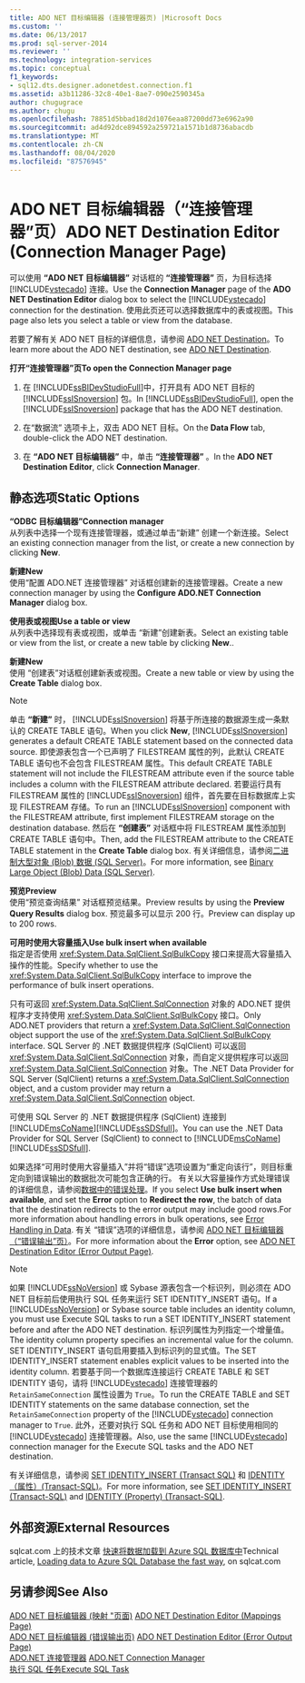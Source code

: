 ```yaml
---
title: ADO NET 目标编辑器 (连接管理器页) |Microsoft Docs
ms.custom: ''
ms.date: 06/13/2017
ms.prod: sql-server-2014
ms.reviewer: ''
ms.technology: integration-services
ms.topic: conceptual
f1_keywords:
- sql12.dts.designer.adonetdest.connection.f1
ms.assetid: a3b11286-32c8-40e1-8ae7-090e2590345a
author: chugugrace
ms.author: chugu
ms.openlocfilehash: 78851d5bbad18d2d1076eaa87200dd73e6962a90
ms.sourcegitcommit: ad4d92dce894592a259721a1571b1d8736abacdb
ms.translationtype: MT
ms.contentlocale: zh-CN
ms.lasthandoff: 08/04/2020
ms.locfileid: "87576945"
---
```

# <a name="ado-net-destination-editor-connection-manager-page"></a><span data-ttu-id="f9a8b-102">ADO NET 目标编辑器（“连接管理器”页）</span><span class="sxs-lookup"><span data-stu-id="f9a8b-102">ADO NET Destination Editor (Connection Manager Page)</span></span>
  <span data-ttu-id="f9a8b-103">可以使用 **“ADO NET 目标编辑器”** 对话框的 **“连接管理器”** 页，为目标选择 [!INCLUDE[vstecado](../includes/vstecado-md.md)] 连接。</span><span class="sxs-lookup"><span data-stu-id="f9a8b-103">Use the **Connection Manager** page of the **ADO NET Destination Editor** dialog box to select the [!INCLUDE[vstecado](../includes/vstecado-md.md)] connection for the destination.</span></span> <span data-ttu-id="f9a8b-104">使用此页还可以选择数据库中的表或视图。</span><span class="sxs-lookup"><span data-stu-id="f9a8b-104">This page also lets you select a table or view from the database.</span></span>  
  
 <span data-ttu-id="f9a8b-105">若要了解有关 ADO NET 目标的详细信息，请参阅 [ADO NET Destination](data-flow/ado-net-destination.md)。</span><span class="sxs-lookup"><span data-stu-id="f9a8b-105">To learn more about the ADO NET destination, see [ADO NET Destination](data-flow/ado-net-destination.md).</span></span>  
  
 <span data-ttu-id="f9a8b-106">**打开“连接管理器”页**</span><span class="sxs-lookup"><span data-stu-id="f9a8b-106">**To open the Connection Manager page**</span></span>  
  
1.  <span data-ttu-id="f9a8b-107">在 [!INCLUDE[ssBIDevStudioFull](../includes/ssbidevstudiofull-md.md)]中，打开具有 ADO NET 目标的 [!INCLUDE[ssISnoversion](../includes/ssisnoversion-md.md)] 包。</span><span class="sxs-lookup"><span data-stu-id="f9a8b-107">In [!INCLUDE[ssBIDevStudioFull](../includes/ssbidevstudiofull-md.md)], open the [!INCLUDE[ssISnoversion](../includes/ssisnoversion-md.md)] package that has the ADO NET destination.</span></span>  
  
2.  <span data-ttu-id="f9a8b-108">在“数据流”  选项卡上，双击 ADO NET 目标。</span><span class="sxs-lookup"><span data-stu-id="f9a8b-108">On the **Data Flow** tab, double-click the ADO NET destination.</span></span>  
  
3.  <span data-ttu-id="f9a8b-109">在 **“ADO NET 目标编辑器”** 中，单击 **“连接管理器”** 。</span><span class="sxs-lookup"><span data-stu-id="f9a8b-109">In the **ADO NET Destination Editor**, click **Connection Manager**.</span></span>  
  
## <a name="static-options"></a><span data-ttu-id="f9a8b-110">静态选项</span><span class="sxs-lookup"><span data-stu-id="f9a8b-110">Static Options</span></span>  
 <span data-ttu-id="f9a8b-111">**“ODBC 目标编辑器”**</span><span class="sxs-lookup"><span data-stu-id="f9a8b-111">**Connection manager**</span></span>  
 <span data-ttu-id="f9a8b-112">从列表中选择一个现有连接管理器，或通过单击“新建”  创建一个新连接。</span><span class="sxs-lookup"><span data-stu-id="f9a8b-112">Select an existing connection manager from the list, or create a new connection by clicking **New**.</span></span>  
  
 <span data-ttu-id="f9a8b-113">**新建**</span><span class="sxs-lookup"><span data-stu-id="f9a8b-113">**New**</span></span>  
 <span data-ttu-id="f9a8b-114">使用“配置 ADO.NET 连接管理器”  对话框创建新的连接管理器。</span><span class="sxs-lookup"><span data-stu-id="f9a8b-114">Create a new connection manager by using the **Configure ADO.NET Connection Manager** dialog box.</span></span>  
  
 <span data-ttu-id="f9a8b-115">**使用表或视图**</span><span class="sxs-lookup"><span data-stu-id="f9a8b-115">**Use a table or view**</span></span>  
 <span data-ttu-id="f9a8b-116">从列表中选择现有表或视图，或单击  “新建”创建新表。</span><span class="sxs-lookup"><span data-stu-id="f9a8b-116">Select an existing table or view from the list, or create a new table by clicking **New**..</span></span>  
  
 <span data-ttu-id="f9a8b-117">**新建**</span><span class="sxs-lookup"><span data-stu-id="f9a8b-117">**New**</span></span>  
 <span data-ttu-id="f9a8b-118">使用  “创建表”对话框创建新表或视图。</span><span class="sxs-lookup"><span data-stu-id="f9a8b-118">Create a new table or view by using the **Create Table** dialog box.</span></span>  
  
> [!NOTE]  
>  <span data-ttu-id="f9a8b-119">单击 **“新建”** 时， [!INCLUDE[ssISnoversion](../includes/ssisnoversion-md.md)] 将基于所连接的数据源生成一条默认的 CREATE TABLE 语句。</span><span class="sxs-lookup"><span data-stu-id="f9a8b-119">When you click **New**, [!INCLUDE[ssISnoversion](../includes/ssisnoversion-md.md)] generates a default CREATE TABLE statement based on the connected data source.</span></span> <span data-ttu-id="f9a8b-120">即使源表包含一个已声明了 FILESTREAM 属性的列，此默认 CREATE TABLE 语句也不会包含 FILESTREAM 属性。</span><span class="sxs-lookup"><span data-stu-id="f9a8b-120">This default CREATE TABLE statement will not include the FILESTREAM attribute even if the source table includes a column with the FILESTREAM attribute declared.</span></span> <span data-ttu-id="f9a8b-121">若要运行具有 FILESTREAM 属性的 [!INCLUDE[ssISnoversion](../includes/ssisnoversion-md.md)] 组件，首先要在目标数据库上实现 FILESTREAM 存储。</span><span class="sxs-lookup"><span data-stu-id="f9a8b-121">To run an [!INCLUDE[ssISnoversion](../includes/ssisnoversion-md.md)] component with the FILESTREAM attribute, first implement FILESTREAM storage on the destination database.</span></span> <span data-ttu-id="f9a8b-122">然后在 **“创建表”** 对话框中将 FILESTREAM 属性添加到 CREATE TABLE 语句中。</span><span class="sxs-lookup"><span data-stu-id="f9a8b-122">Then, add the FILESTREAM attribute to the CREATE TABLE statement in the **Create Table** dialog box.</span></span> <span data-ttu-id="f9a8b-123">有关详细信息，请参阅[二进制大型对象 (Blob) 数据 (SQL Server)](../relational-databases/blob/binary-large-object-blob-data-sql-server.md)。</span><span class="sxs-lookup"><span data-stu-id="f9a8b-123">For more information, see [Binary Large Object &#40;Blob&#41; Data &#40;SQL Server&#41;](../relational-databases/blob/binary-large-object-blob-data-sql-server.md).</span></span>  
  
 <span data-ttu-id="f9a8b-124">**预览**</span><span class="sxs-lookup"><span data-stu-id="f9a8b-124">**Preview**</span></span>  
 <span data-ttu-id="f9a8b-125">使用“预览查询结果”  对话框预览结果。</span><span class="sxs-lookup"><span data-stu-id="f9a8b-125">Preview results by using the **Preview Query Results** dialog box.</span></span> <span data-ttu-id="f9a8b-126">预览最多可以显示 200 行。</span><span class="sxs-lookup"><span data-stu-id="f9a8b-126">Preview can display up to 200 rows.</span></span>  
  
 <span data-ttu-id="f9a8b-127">**可用时使用大容量插入**</span><span class="sxs-lookup"><span data-stu-id="f9a8b-127">**Use bulk insert when available**</span></span>  
 <span data-ttu-id="f9a8b-128">指定是否使用 <xref:System.Data.SqlClient.SqlBulkCopy> 接口来提高大容量插入操作的性能。</span><span class="sxs-lookup"><span data-stu-id="f9a8b-128">Specify whether to use the <xref:System.Data.SqlClient.SqlBulkCopy> interface to improve the performance of bulk insert operations.</span></span>  
  
 <span data-ttu-id="f9a8b-129">只有可返回 <xref:System.Data.SqlClient.SqlConnection> 对象的 ADO.NET 提供程序才支持使用 <xref:System.Data.SqlClient.SqlBulkCopy> 接口。</span><span class="sxs-lookup"><span data-stu-id="f9a8b-129">Only ADO.NET providers that return a <xref:System.Data.SqlClient.SqlConnection> object support the use of the <xref:System.Data.SqlClient.SqlBulkCopy> interface.</span></span> <span data-ttu-id="f9a8b-130">SQL Server 的 .NET 数据提供程序 (SqlClient) 可以返回 <xref:System.Data.SqlClient.SqlConnection> 对象，而自定义提供程序可以返回 <xref:System.Data.SqlClient.SqlConnection> 对象。</span><span class="sxs-lookup"><span data-stu-id="f9a8b-130">The .NET Data Provider for SQL Server (SqlClient) returns a <xref:System.Data.SqlClient.SqlConnection> object, and a custom provider may return a <xref:System.Data.SqlClient.SqlConnection> object.</span></span>  
  
 <span data-ttu-id="f9a8b-131">可使用 SQL Server 的 .NET 数据提供程序 (SqlClient) 连接到 [!INCLUDE[msCoName](../includes/msconame-md.md)][!INCLUDE[ssSDSfull](../includes/sssdsfull-md.md)]。</span><span class="sxs-lookup"><span data-stu-id="f9a8b-131">You can use the .NET Data Provider for SQL Server (SqlClient) to connect to [!INCLUDE[msCoName](../includes/msconame-md.md)][!INCLUDE[ssSDSfull](../includes/sssdsfull-md.md)].</span></span>  
  
 <span data-ttu-id="f9a8b-132">如果选择“可用时使用大容量插入”并将“错误”选项设置为“重定向该行”，则目标重定向到错误输出的数据批次可能包含正确的行。    有关以大容量操作方式处理错误的详细信息，请参阅[数据中的错误处理](data-flow/error-handling-in-data.md)。</span><span class="sxs-lookup"><span data-stu-id="f9a8b-132">If you select **Use bulk insert when available**, and set the **Error** option to **Redirect the row**, the batch of data that the destination redirects to the error output may include good rows.For more information about handling errors in bulk operations, see [Error Handling in Data](data-flow/error-handling-in-data.md).</span></span> <span data-ttu-id="f9a8b-133">有关  “错误”选项的详细信息，请参阅 [ADO NET 目标编辑器（“错误输出”页）](../../2014/integration-services/ado-net-destination-editor-error-output-page.md)。</span><span class="sxs-lookup"><span data-stu-id="f9a8b-133">For more information about the **Error** option, see [ADO NET Destination Editor &#40;Error Output Page&#41;](../../2014/integration-services/ado-net-destination-editor-error-output-page.md).</span></span>  
  
> [!NOTE]  
>  <span data-ttu-id="f9a8b-134">如果 [!INCLUDE[ssNoVersion](../includes/ssnoversion-md.md)] 或 Sybase 源表包含一个标识列，则必须在 ADO NET 目标前后使用执行 SQL 任务来运行 SET IDENTITY_INSERT 语句。</span><span class="sxs-lookup"><span data-stu-id="f9a8b-134">If a [!INCLUDE[ssNoVersion](../includes/ssnoversion-md.md)] or Sybase source table includes an identity column, you must use Execute SQL tasks to run a SET IDENTITY_INSERT statement before and after the ADO NET destination.</span></span> <span data-ttu-id="f9a8b-135">标识列属性为列指定一个增量值。</span><span class="sxs-lookup"><span data-stu-id="f9a8b-135">The identity column property specifies an incremental value for the column.</span></span> <span data-ttu-id="f9a8b-136">SET IDENTITY_INSERT 语句启用要插入到标识列的显式值。</span><span class="sxs-lookup"><span data-stu-id="f9a8b-136">The SET IDENTITY_INSERT statement enables explicit values to be inserted into the identity column.</span></span> <span data-ttu-id="f9a8b-137">若要基于同一个数据库连接运行 CREATE TABLE 和 SET IDENTITY 语句，请将 [!INCLUDE[vstecado](../includes/vstecado-md.md)] 连接管理器的 `RetainSameConnection` 属性设置为 `True`。</span><span class="sxs-lookup"><span data-stu-id="f9a8b-137">To run the CREATE TABLE and SET IDENTITY statements on the same database connection, set the `RetainSameConnection` property of the [!INCLUDE[vstecado](../includes/vstecado-md.md)] connection manager to `True`.</span></span> <span data-ttu-id="f9a8b-138">此外，还要对执行 SQL 任务和 ADO NET 目标使用相同的 [!INCLUDE[vstecado](../includes/vstecado-md.md)] 连接管理器。</span><span class="sxs-lookup"><span data-stu-id="f9a8b-138">Also, use the same [!INCLUDE[vstecado](../includes/vstecado-md.md)] connection manager for the Execute SQL tasks and the ADO NET destination.</span></span>  
>   
>  <span data-ttu-id="f9a8b-139">有关详细信息，请参阅 [SET IDENTITY_INSERT (Transact SQL)](/sql/t-sql/statements/set-identity-insert-transact-sql) 和 [IDENTITY（属性）(Transact-SQL)](/sql/t-sql/statements/create-table-transact-sql-identity-property)。</span><span class="sxs-lookup"><span data-stu-id="f9a8b-139">For more information, see [SET IDENTITY_INSERT &#40;Transact-SQL&#41;](/sql/t-sql/statements/set-identity-insert-transact-sql) and [IDENTITY &#40;Property&#41; &#40;Transact-SQL&#41;](/sql/t-sql/statements/create-table-transact-sql-identity-property).</span></span>  
  
## <a name="external-resources"></a><span data-ttu-id="f9a8b-140">外部资源</span><span class="sxs-lookup"><span data-stu-id="f9a8b-140">External Resources</span></span>  
 <span data-ttu-id="f9a8b-141">sqlcat.com 上的技术文章 [快速将数据加载到 Azure SQL 数据库中](https://go.microsoft.com/fwlink/?LinkId=244333)</span><span class="sxs-lookup"><span data-stu-id="f9a8b-141">Technical article, [Loading data to Azure SQL Database the fast way](https://go.microsoft.com/fwlink/?LinkId=244333), on sqlcat.com</span></span>  
  
## <a name="see-also"></a><span data-ttu-id="f9a8b-142">另请参阅</span><span class="sxs-lookup"><span data-stu-id="f9a8b-142">See Also</span></span>  
 <span data-ttu-id="f9a8b-143">[ADO NET 目标编辑器 &#40;映射 "页面&#41;](../../2014/integration-services/ado-net-destination-editor-mappings-page.md) </span><span class="sxs-lookup"><span data-stu-id="f9a8b-143">[ADO NET Destination Editor &#40;Mappings Page&#41;](../../2014/integration-services/ado-net-destination-editor-mappings-page.md) </span></span>  
 <span data-ttu-id="f9a8b-144">[ADO NET 目标编辑器 &#40;错误输出页&#41;](../../2014/integration-services/ado-net-destination-editor-error-output-page.md) </span><span class="sxs-lookup"><span data-stu-id="f9a8b-144">[ADO NET Destination Editor &#40;Error Output Page&#41;](../../2014/integration-services/ado-net-destination-editor-error-output-page.md) </span></span>  
 <span data-ttu-id="f9a8b-145">[ADO.NET 连接管理器](connection-manager/ado-net-connection-manager.md) </span><span class="sxs-lookup"><span data-stu-id="f9a8b-145">[ADO.NET Connection Manager](connection-manager/ado-net-connection-manager.md) </span></span>  
 [<span data-ttu-id="f9a8b-146">执行 SQL 任务</span><span class="sxs-lookup"><span data-stu-id="f9a8b-146">Execute SQL Task</span></span>](control-flow/execute-sql-task.md)  
  
  
